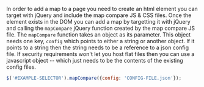 In order to add a map to a page you need to create an html element you can target with jQuery and include the map compare JS & CSS files. Once the element exists in the DOM you can add a map by targetting it with jQuery and calling the `mapCompare` jQuery function created by the map compare JS file.
The `mapCompare` function takes an object as its parameter. This object needs one key, `config` which points to either a string or another object. If it points to a string then the string needs to be a reference to a json config file. If security requirements won't let you host flat files then you can use a javascript object -- which just needs to be the contents of the existing config files.

``` javascript
$('#EXAMPLE-SELECTOR').mapCompare({config: 'CONFIG-FILE.json'});
```